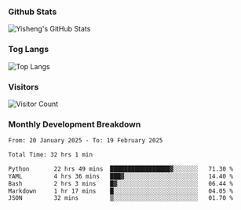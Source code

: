 ### Github Stats
![Yisheng's GitHub Stats](https://github-readme-stats-9qabuvhk1-gongyisheng.vercel.app/api?username=gongyisheng&count_private=true&show_icons=true)
### Tog Langs
![Top Langs](https://github-readme-stats-9qabuvhk1-gongyisheng.vercel.app/api/top-langs/?username=gongyisheng&layout=compact)
### Visitors
![Visitor Count](https://profile-counter.glitch.me/gongyisheng/count.svg)
### Monthly Development Breakdown
<!--START_SECTION:waka-->

```txt
From: 20 January 2025 - To: 19 February 2025

Total Time: 32 hrs 1 min

Python       22 hrs 49 mins  █████████████████▓░░░░░░░   71.30 %
YAML         4 hrs 36 mins   ███▓░░░░░░░░░░░░░░░░░░░░░   14.40 %
Bash         2 hrs 3 mins    █▓░░░░░░░░░░░░░░░░░░░░░░░   06.44 %
Markdown     1 hr 17 mins    █░░░░░░░░░░░░░░░░░░░░░░░░   04.05 %
JSON         32 mins         ▒░░░░░░░░░░░░░░░░░░░░░░░░   01.70 %
```

<!--END_SECTION:waka-->
